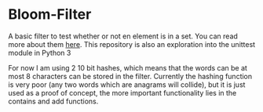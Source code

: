 # Bloom-Filter

A basic filter to test whether or not en element is in a set. You can read more about them [here](http://en.wikipedia.org/wiki/Bloom_filter). This repository is also an exploration into the unittest module in Python 3

For now I am using 2 10 bit hashes, which means that the words can be at most 8 characters can be stored in the filter. Currently the hashing function is very poor (any two words which are anagrams will collide), but it is just used as a proof of concept, the more important functionality lies in the contains and add functions.
